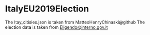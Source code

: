 # ItalyEU2019Election

The Itay_citisies.json is taken from MatteoHenryChinaski@github
The election data is taken from Eligendo@interno.gov.it
